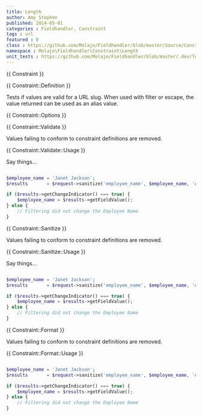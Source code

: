 ```yaml
---
title: Length
author: Amy Stephen
published: 2014-05-01
categories : Fieldhandler, Constraint
tags : url
featured : 0
class : https://github.com/Molajo/Fieldhandler/blob/master/Source/Constraint/Length.php
namespace : Molajo\Fieldhandler\Constraint\Length
unit_tests : https://github.com/Molajo/Fieldhandler/blob/master/.dev/Tests/LengthTest.php
---
```


{{ Constraint }}


{{ Constraint::Definition }}

Tests if values are valid for a URL slug. When used with filter or escape, the value returned can be used as an alias value.

{{ Constraint::Options }}


{{ Constraint::Validate }}

Values failing to conform to constraint definitions are removed.

{{ Constraint::Validate::Usage }}

Say things...

```php

$employee_name = 'Janet Jackson';
$results       = $request->sanitize('employee_name', $employee_name, 'Alphanumeric');

if ($results->getChangeIndicator() === true) {
    $employee_name = $results->getFieldValue();
} else {
    // Filtering did not change the Employee Name
}

```


{{ Constraint::Sanitize }}

Values failing to conform to constraint definitions are removed.

{{ Constraint::Sanitize::Usage }}

Say things...

```php

$employee_name = 'Janet Jackson';
$results       = $request->sanitize('employee_name', $employee_name, 'Alphanumeric');

if ($results->getChangeIndicator() === true) {
    $employee_name = $results->getFieldValue();
} else {
    // Filtering did not change the Employee Name
}

```

{{ Constraint::Format }}

Values failing to conform to constraint definitions are removed.

{{ Constraint::Format::Usage }}

```php

$employee_name = 'Janet Jackson';
$results       = $request->sanitize('employee_name', $employee_name, 'Alphanumeric');

if ($results->getChangeIndicator() === true) {
    $employee_name = $results->getFieldValue();
} else {
    // Filtering did not change the Employee Name
}

```
